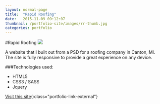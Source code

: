 ```yaml
---
layout: normal-page
title:  "Rapid Roofing"
date:   2015-11-09 09:12:07
thumbnail: /portfolio-site/images/rr-thumb.jpg
categories: portfolio
---
```

#Rapid Roofing
<img src="{{ site.baseurl }}/images/rr.jpg" class="showcase" />

A website that I built out from a PSD for a roofing company in Canton, MI.  The site is fully responsive to provide a great experience on any device.

###Technologies used:
* HTML5
* CSS3 / SASS
* Jquery

[Visit this site](http://www.rapidroofing.com){:class="portfolio-link-external"}
